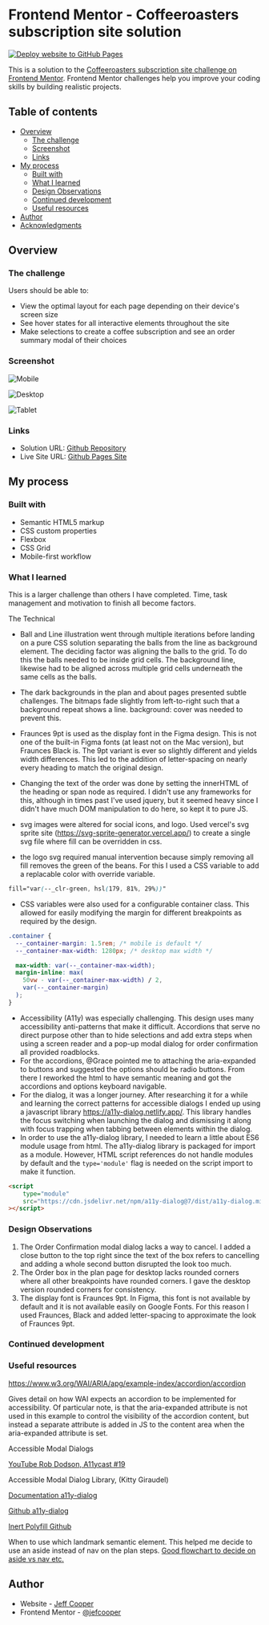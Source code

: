 # Frontend Mentor - Coffeeroasters subscription site solution

[![Deploy website to GitHub Pages](https://github.com/jefcooper/fem-coffee-roasters/actions/workflows/static.yml/badge.svg)](https://github.com/jefcooper/fem-coffee-roasters/actions/workflows/static.yml)

This is a solution to the [Coffeeroasters subscription site challenge on Frontend Mentor](https://www.frontendmentor.io/challenges/coffeeroasters-subscription-site-5Fc26HVY6). Frontend Mentor challenges help you improve your coding skills by building realistic projects. 

## Table of contents

- [Overview](#overview)
  - [The challenge](#the-challenge)
  - [Screenshot](#screenshot)
  - [Links](#links)
- [My process](#my-process)
  - [Built with](#built-with)
  - [What I learned](#what-i-learned)
  - [Design Observations](#design-observations)
  - [Continued development](#continued-development)
  - [Useful resources](#useful-resources)
- [Author](#author)
- [Acknowledgments](#acknowledgments)

## Overview

### The challenge

Users should be able to:

- View the optimal layout for each page depending on their device's screen size
- See hover states for all interactive elements throughout the site
- Make selections to create a coffee subscription and see an order summary modal of their choices

### Screenshot

![Mobile](./doc/screenshot-phone.jpg)

![Desktop](./doc/screenshot-desktop.jpg)

![Tablet](./doc/screenshot-ipad.jpg)


### Links

- Solution URL: [Github Repository](https://github.com/jefcooper/fem-coffee-roasters)
- Live Site URL: [Github Pages Site](https://jefcooper.github.io/fem-coffee-roasters)

## My process

### Built with

- Semantic HTML5 markup
- CSS custom properties
- Flexbox
- CSS Grid
- Mobile-first workflow

### What I learned

This is a larger challenge than others I have completed.  Time, task management and motivation to finish all become factors.

The Technical

- Ball and Line illustration went through multiple iterations before landing on a pure CSS solution separating the balls from the line as background element.  The deciding factor was aligning the balls to the grid.  To do this the balls needed to be inside grid cells.  The background line, likewise had to be aligned across multiple grid cells underneath the same cells as the balls.

- The dark backgrounds in the plan and about pages presented subtle challenges.  The bitmaps fade slightly from left-to-right such that a background repeat shows a line.  background: cover was needed to prevent this.

- Fraunces 9pt is used as the display font in the Figma design.  This is not one of the built-in Figma fonts (at least not on the Mac version), but Fraunces Black is.  The 9pt variant is ever so slightly different and yields width differences.  This led to the addition of letter-spacing on nearly every heading to match the original design.

- Changing the text of the order was done by setting the innerHTML of the heading or span node as required.  I didn't use any frameworks for this, although in times past I've used jquery, but it seemed heavy since I didn't have much DOM manipulation to do here, so kept it to pure JS.

- svg images were altered for social icons, and logo.  Used vercel's svg sprite site (https://svg-sprite-generator.vercel.app/) to create a single svg file where fill can be overridden in css.

- the logo svg required manual intervention because simply removing all fill removes the green of the beans.  For this I used a CSS variable to add a replacable color with override variable.

```css
fill="var(--_clr-green, hsl(179, 81%, 29%))" 
```

- CSS variables were also used for a configurable container class.  This allowed for easily modifying the margin for different breakpoints as required by the design.

```css
.container {
  --_container-margin: 1.5rem; /* mobile is default */
  --_container-max-width: 1280px; /* desktop max width */

  max-width: var(--_container-max-width);
  margin-inline: max(
    50vw - var(--_container-max-width) / 2,
    var(--_container-margin)
  );
}
```

- Accessibility (A11y) was especially challenging.  This design uses many accessibility anti-patterns that make it difficult.  Accordions that serve no direct purpose other than to hide selections and add extra steps when using a screen reader and a pop-up modal dialog for order confirmation all provided roadblocks.
- For the accordions, @Grace pointed me to attaching the aria-expanded to buttons and suggested the options should be radio buttons.  From there I reworked the html to have semantic meaning and got the accordions and options keyboard navigable.
- For the dialog, it was a longer journey.  After researching it for a while and learning the correct patterns for accessible dialogs I ended up using a javascript library https://a11y-dialog.netlify.app/.  This library handles the focus switching when launching the dialog and dismissing it along with focus trapping when tabbing between elements within the dialog.
- In order to use the a11y-dialog library, I needed to learn a little about ES6 module usage from html.  The a11y-dialog library is packaged for import as a module.  However,  HTML script references do not handle modules by default and the ```type='module'``` flag is needed on the script import to make it function.

```html
<script 
	type="module" 
	src="https://cdn.jsdelivr.net/npm/a11y-dialog@7/dist/a11y-dialog.min.js"
></script>
```

### Design Observations

1. The Order Confirmation modal dialog lacks a way to cancel.  I added a close button to the top right since the text of the box refers to cancelling and adding a whole second button disrupted the look too much.
2. The Order box in the plan page for desktop lacks rounded corners where all other breakpoints have rounded corners.  I gave the desktop version rounded corners for consistency.
3. The display font is Fraunces 9pt.  In Figma, this font is not available by default and it is not available easily on Google Fonts.  For this reason I used Fraunces, Black and added letter-spacing to approximate the look of Fraunces 9pt.

### Continued development


### Useful resources

https://www.w3.org/WAI/ARIA/apg/example-index/accordion/accordion

Gives detail on how WAI expects an accordion to be implemented for accessibility.  Of particular note, is that the aria-expanded attribute is not used in this example to control the visibility of the accordion content, but instead a separate attribute is added in JS to the content area when the aria-expanded attribute is set.

Accessible Modal Dialogs

[YouTube Rob Dodson, A11ycast #19](https://youtu.be/JS68faEUduk)

Accessible Modal Dialog Library, (Kitty Giraudel)

[Documentation a11y-dialog](https://a11y-dialog.netlify.app/)

[Github a11y-dialog](https://github.com/KittyGiraudel/a11y-dialog)

[Inert Polyfill Github](https://github.com/WICG/inert)

When to use which landmark semantic element.  This helped me decide to use an aside instead of nav on the plan steps.
[Good flowchart to decide on aside vs nav etc.](https://superdevresources.com/section-article-nav-aside-html5/)

## Author

- Website - [Jeff Cooper](https://jefcooper.github.io)
- Frontend Mentor - [@jefcooper](https://www.frontendmentor.io/profile/jefcooper)


